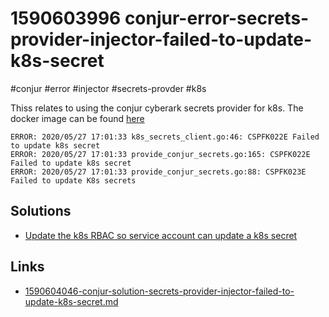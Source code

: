 # 1590603996 conjur-error-secrets-provider-injector-failed-to-update-k8s-secret
#conjur #error #injector #secrets-provder #k8s

Thiss relates to using the conjur cyberark secrets provider for k8s. The docker image can be found [here](https://hub.docker.com/r/cyberark/secrets-provider-for-k8s/tags)

```
ERROR: 2020/05/27 17:01:33 k8s_secrets_client.go:46: CSPFK022E Failed to update k8s secret
ERROR: 2020/05/27 17:01:33 provide_conjur_secrets.go:165: CSPFK022E Failed to update k8s secret
ERROR: 2020/05/27 17:01:33 provide_conjur_secrets.go:88: CSPFK023E Failed to update K8s secrets
```

## Solutions
- [Update the k8s RBAC so service account can update a k8s secret](1590604046-conjur-solution-secrets-provider-injector-failed-to-update-k8s-secret.md)

## Links
- [1590604046-conjur-solution-secrets-provider-injector-failed-to-update-k8s-secret.md](1590604046-conjur-solution-secrets-provider-injector-failed-to-update-k8s-secret.md)
